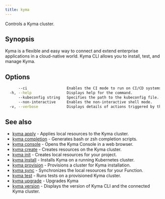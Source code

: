 ```yaml
---
title: kyma
---
```


Controls a Kyma cluster.

## Synopsis

Kyma is a flexible and easy way to connect and extend enterprise applications in a cloud-native world.
Kyma CLI allows you to install, test, and manage Kyma.



## Options

```bash
      --ci                  Enables the CI mode to run on CI/CD systems. It avoids any user interaction (e.g no dialog prompts) and ensures that logs are formatted properly in log files (e.g no spinners for CLI steps).
  -h, --help                Displays help for the command.
      --kubeconfig string   Specifies the path to the kubeconfig file. By default, Kyma CLI uses the KUBECONFIG environment variable or "/$HOME/.kube/config" if the variable is not set.
      --non-interactive     Enables the non-interactive shell mode.
  -v, --verbose             Displays details of actions triggered by the command.
```

## See also

* [kyma apply](#kyma-apply-kyma-apply)	 - Applies local resources to the Kyma cluster.
* [kyma completion](#kyma-completion-kyma-completion)	 - Generates bash or zsh completion scripts.
* [kyma console](#kyma-console-kyma-console)	 - Opens the Kyma Console in a web browser.
* [kyma create](#kyma-create-kyma-create)	 - Creates resources on the Kyma cluster.
* [kyma init](#kyma-init-kyma-init)	 - Creates local resources for your project.
* [kyma install](#kyma-install-kyma-install)	 - Installs Kyma on a running Kubernetes cluster.
* [kyma provision](#kyma-provision-kyma-provision)	 - Provisions a cluster for Kyma installation.
* [kyma sync](#kyma-sync-kyma-sync)	 - Synchronizes the local resources for your Function.
* [kyma test](#kyma-test-kyma-test)	 - Runs tests on a provisioned Kyma cluster.
* [kyma upgrade](#kyma-upgrade-kyma-upgrade)	 - Upgrades Kyma
* [kyma version](#kyma-version-kyma-version)	 - Displays the version of Kyma CLI and the connected Kyma cluster.

